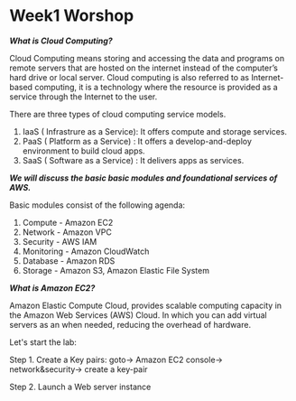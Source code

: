 <h1>Week1 Worshop</h1>

***What is Cloud Computing?***

Cloud Computing means storing and accessing the data and programs on remote servers that are hosted on the internet instead of the computer’s hard drive or local server. Cloud computing is also referred to as Internet-based computing, it is a technology where the resource is provided as a service through the Internet to the user.

There are three types of cloud computing service models.
1. IaaS ( Infrastrure as a Service): It offers compute and storage services.
2. PaaS ( Platform as a Service) : It offers a develop-and-deploy environment to build cloud apps.
3. SaaS ( Software as a Service) : It delivers apps as services.

 ***We will discuss the basic basic modules and foundational services of AWS.***

Basic modules consist of the following agenda:

1. Compute - Amazon EC2
2. Network - Amazon VPC
3. Security - AWS IAM
4. Monitoring - Amazon CloudWatch
5. Database - Amazon RDS
6. Storage - Amazon S3, Amazon Elastic File System

***What is Amazon EC2?***

Amazon Elastic Compute Cloud, provides scalable computing capacity in the Amazon Web Services (AWS) Cloud. In which you can add virtual servers as an when needed, reducing the overhead of hardware.

Let's start the lab:

Step 1. Create a Key pairs: goto-> Amazon EC2 console-> network&security-> create a key-pair

Step 2. Launch a Web server instance

   



